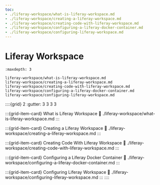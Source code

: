 ```yaml
---
toc:
- ./liferay-workspace/what-is-liferay-workspace.md
- ./liferay-workspace/creating-a-liferay-workspace.md
- ./liferay-workspace/creating-code-with-liferay-workspace.md
- ./liferay-workspace/configuring-a-liferay-docker-container.md
- ./liferay-workspace/configuring-liferay-workspace.md
---
```

# Liferay Workspace

```{toctree}
:maxdepth: 3

liferay-workspace/what-is-liferay-workspace.md
liferay-workspace/creating-a-liferay-workspace.md
liferay-workspace/creating-code-with-liferay-workspace.md
liferay-workspace/configuring-a-liferay-docker-container.md
liferay-workspace/configuring-liferay-workspace.md
```

::::{grid} 2
:gutter: 3 3 3 3

:::{grid-item-card} What is Liferay Workspace
:link: ./liferay-workspace/what-is-liferay-workspace.md
:::

:::{grid-item-card} Creating a Liferay Workspace
:link: ./liferay-workspace/creating-a-liferay-workspace.md
:::

:::{grid-item-card} Creating Code With Liferay Workspace
:link: ./liferay-workspace/creating-code-with-liferay-workspace.md
:::

:::{grid-item-card} Configuring a Liferay Docker Container
:link: ./liferay-workspace/configuring-a-liferay-docker-container.md
:::

:::{grid-item-card} Configuring Liferay Workspace
:link: ./liferay-workspace/configuring-liferay-workspace.md
:::
::::